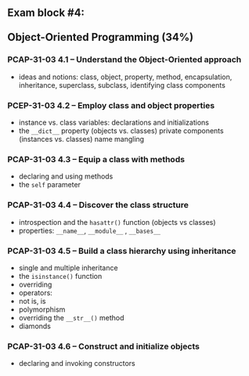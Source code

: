 ## Exam block #4: <br><br>Object-Oriented Programming (34%)
### PCAP-31-03 4.1 – Understand the Object-Oriented approach

- ideas and notions: class, object, property, method, encapsulation, inheritance, superclass, subclass, identifying class components

### PCEP-31-03 4.2 – Employ class and object properties

- instance vs. class variables: declarations and initializations
- the `__dict__` property (objects vs. classes)
private components (instances vs. classes)
name mangling

### PCAP-31-03 4.3 – Equip a class with methods

- declaring and using methods
- the `self` parameter


### PCAP-31-03 4.4 – Discover the class structure

- introspection and the `hasattr()` function (objects vs classes)
- properties: `__name__`, `__module__` , `__bases__`



### PCAP-31-03 4.5 – Build a class hierarchy using inheritance

- single and multiple inheritance
- the `isinstance()` function
- overriding
- operators:
- not is, is
- polymorphism
- overriding the `__str__()` method
- diamonds


### PCAP-31-03 4.6 – Construct and initialize objects

- declaring and invoking constructors